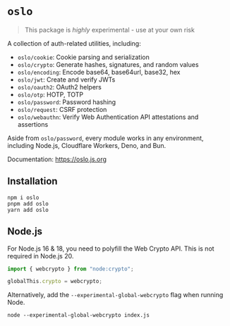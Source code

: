 # `oslo`

> This package is _highly_ experimental - use at your own risk

A collection of auth-related utilities, including:

- `oslo/cookie`: Cookie parsing and serialization
- `oslo/crypto`: Generate hashes, signatures, and random values
- `oslo/encoding`: Encode base64, base64url, base32, hex
- `oslo/jwt`: Create and verify JWTs
- `oslo/oauth2`: OAuth2 helpers
- `oslo/otp`: HOTP, TOTP
- `oslo/password`: Password hashing
- `oslo/request`: CSRF protection
- `oslo/webauthn`: Verify Web Authentication API attestations and assertions

Aside from `oslo/password`, every module works in any environment, including Node.js, Cloudflare Workers, Deno, and Bun.

Documentation: https://oslo.js.org

## Installation

```
npm i oslo
pnpm add oslo
yarn add oslo
```

## Node.js

For Node.js 16 & 18, you need to polyfill the Web Crypto API. This is not required in Node.js 20.

```ts
import { webcrypto } from "node:crypto";

globalThis.crypto = webcrypto;
```

Alternatively, add the `--experimental-global-webcrypto` flag when running Node.

```
node --experimental-global-webcrypto index.js
```
